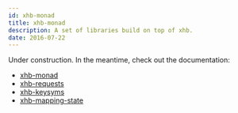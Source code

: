 ```yaml
---
id: xhb-monad
title: xhb-monad
description: A set of libraries build on top of xhb.
date: 2016-07-22
---
```


Under construction.
In the meantime, check out the documentation:

*   [xhb-monad](/xhb-monad)
*   [xhb-requests](/xhb-requests)
*   [xhb-keysyms](/xhb-keysyms)
*   [xhb-mapping-state](/xhb-mapping-state)
